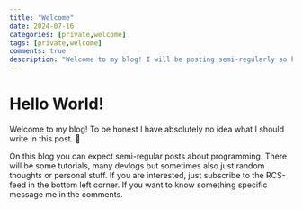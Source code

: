 ```yaml
---
title: "Welcome"
date: 2024-07-16
categories: [private,welcome]
tags: [private,welcome]
comments: true
description: "Welcome to my blog! I will be posting semi-regularly so keep an eye out..."
---
```

# Hello World!
Welcome to my blog! To be honest I have absolutely no idea what I should write in this post. 🤪

On this blog you can expect semi-regular posts about programming. There will be some tutorials, many devlogs but sometimes also just random thoughts or personal stuff. If you are interested, just subscribe to the RCS-feed in the bottom left corner. If you want to know something specific message me in the comments.